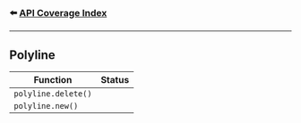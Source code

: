 ### ⬅️ [API Coverage Index](../api-coverage.md)

---

## Polyline

| Function            | Status |
| ------------------- | ------ |
| `polyline.delete()` |        |
| `polyline.new()`    |        |
